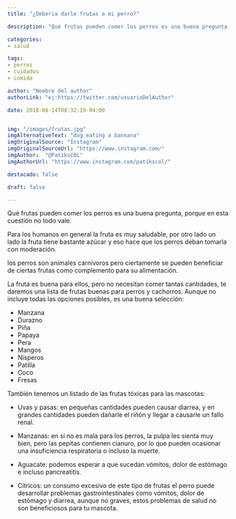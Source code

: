 ```yaml
---
title: "¿Deberia darle frutas a mi perro?"

description: "Qué frutas pueden comer los perros es una buena pregunta, porque en esta cuestión no todo vale."

categories:
- salud

tags:
- perros
- cuidados
- comida

author: "Nombre del author"
authorLink: "ej:https://twitter.com/usuarioDelAuthor"

date: 2018-08-14T08:32:19-04:00


img: "/images/frutas.jpg"
imgAlternativeText: "dog eating a bannana"
imgOriginalSource: "Instagram"
imgOriginalSourceUrl: "https://www.instagram.com/"
imgAuthor:  "@PatiksCOL" 
imgAuthorUrl: "https://www.instagram.com/patikscol/"

destacado: false

draft: false

---
```


Qué frutas pueden comer los perros es una buena pregunta, porque en esta cuestión no todo vale. 

Para los humanos en general la fruta es muy saludable, por otro lado un lado la fruta tiene bastante azúcar y eso hace que los perros deban tomarla con moderación.

los perros son animales carnívoros pero ciertamente se pueden beneficiar de ciertas frutas como complemento para su alimentación.

La fruta es buena para ellos, pero no necesitan comer tantas cantidades, te daremos una lista de frutas buenas para perros y cachorros. Aunque no incluye todas las opciones posibles, es una buena selección:

- Manzana
- Durazno
- Piña
- Papaya
- Pera
- Mangos
- Nísperos
- Patilla
- Coco
- Fresas

También tenemos un listado de las frutas tóxicas para las mascotas:

- Uvas y pasas: en pequeñas cantidades pueden causar diarrea, y en grandes cantidades pueden dañarle el riñón y llegar a causarle un fallo renal.

- Manzanas: en si no es mala para los perros, la pulpa les sienta muy bien, pero las pepitas contienen cianuro, por lo que pueden ocasionar una insuficiencia respiratoria o incluso la muerte.

- Aguacate: podemos esperar a que sucedan vómitos, dolor de estómago e incluso pancreatitis.

- Cítricos: un consumo excesivo de este tipo de frutas el perro puede desarrollar problemas gastrointestinales como vómitos, dolor de estómago y diarrea, aunque no graves, estos problemas de salud no son beneficiosos para tu mascota.